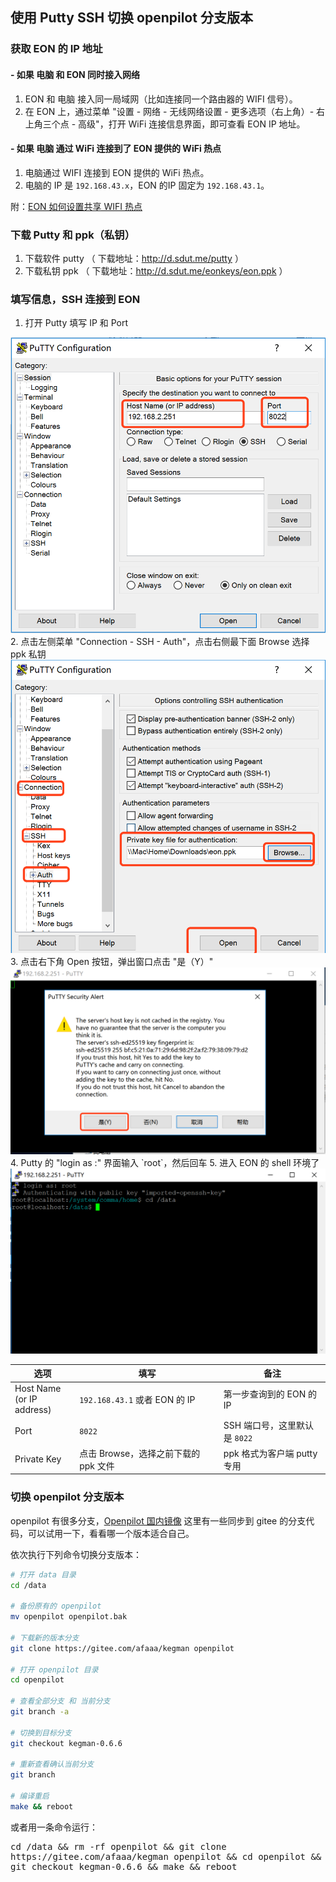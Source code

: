 ## 使用 Putty SSH 切换 openpilot 分支版本

### 获取 EON 的 IP 地址

#### \- 如果 电脑 和 EON 同时接入网络

1. EON 和 电脑 接入同一局域网（比如连接同一个路由器的 WIFI 信号）。
2. 在 EON 上，通过菜单 "设置 - 网络 - 无线网络设置 - 更多选项（右上角）- 右上角三个点 - 高级"，打开 WiFi 连接信息界面，即可查看 EON IP 地址。


#### \- 如果 电脑 通过 WiFi 连接到了 EON 提供的 WiFi 热点

1. 电脑通过 WIFI 连接到 EON 提供的 WiFi 热点。
2. 电脑的 IP 是 `192.168.43.x`，EON 的IP 固定为 `192.168.43.1`。

附：[EON 如何设置共享 WIFI 热点](how_to_connect_openpilot_via_iphone.md)


### 下载 Putty 和 ppk（私钥）

1. 下载软件 putty （ 下载地址：http://d.sdut.me/putty ）
2. 下载私钥 ppk （ 下载地址：http://d.sdut.me/eonkeys/eon.ppk ）

### 填写信息，SSH 连接到 EON

1. 打开 Putty 填写 IP 和 Port  
<img src="/files/putty_1.png" class="max-h-400">
2. 点击左侧菜单 "Connection - SSH - Auth"，点击右侧最下面 Browse 选择 ppk 私钥  
<img src="/files/putty_2.png" class="max-h-400">
3. 点击右下角 Open 按钮，弹出窗口点击 "是（Y）"  
<img src="/files/putty_3.png" class="max-h-300">
4. Putty 的 "login as :" 界面输入 `root`，然后回车  
5. 进入 EON 的 shell 环境了    
<img src="/files/putty_4.png" class="max-h-300">

选项|填写|备注
-|-|-
Host Name<br>(or IP address)| `192.168.43.1` 或者 EON 的 IP| 第一步查询到的 EON 的 IP
Port| `8022`|SSH 端口号，这里默认是 `8022`
Private Key| 点击 Browse，选择之前下载的 ppk 文件 |ppk 格式为客户端 putty 专用


### 切换 openpilot 分支版本

openpilot 有很多分支，[Openpilot 国内镜像](/mirror.md) 这里有一些同步到 gitee 的分支代码，可以试用一下，看看哪一个版本适合自己。

依次执行下列命令切换分支版本：
```bash
# 打开 data 目录
cd /data

# 备份原有的 openpilot
mv openpilot openpilot.bak

# 下载新的版本分支
git clone https://gitee.com/afaaa/kegman openpilot

# 打开 openpilot 目录
cd openpilot

# 查看全部分支 和 当前分支
git branch -a

# 切换到目标分支
git checkout kegman-0.6.6

# 重新查看确认当前分支
git branch

# 编译重启
make && reboot
```

或者用一条命令运行：

<pre style="white-space: pre-wrap;word-wrap: break-word;">
cd /data && rm -rf openpilot && git clone https://gitee.com/afaaa/kegman openpilot && cd openpilot && git checkout kegman-0.6.6 && make && reboot
</pre>
